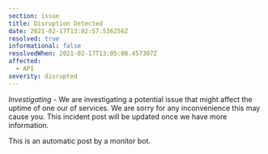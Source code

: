 ```yaml
---
section: issue
title: Disruption Detected
date: 2021-02-17T13:02:57.536256Z
resolved: true
informational: false
resolvedWhen: 2021-02-17T13:05:08.457307Z
affected:
  - API
severity: disrupted
---
```

*Investigating* - We are investigating a potential issue that might affect the uptime of one our of services. We are sorry for any inconvenience this may cause you. This incident post will be updated once we have more information.

This is an automatic post by a monitor bot.
        